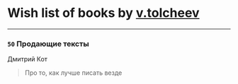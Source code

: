 # Wish list of books by [v.tolcheev](http://vk.com/id73732330)
---

### `50` Продающие тексты
Дмитрий Кот
> Про то, как лучше писать везде


